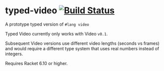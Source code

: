 # typed-video [![Build Status](https://travis-ci.org/videolang/typed-video.svg?branch=master)](https://travis-ci.org/videolang/typed-video)

A prototype typed version of `#lang video`

Typed Video currently only works with Video `v0.1`.

Subsequent Video versions use different video lengths (seconds vs frames) and would require a different type system that uses real numbers instead of integers.

Requires Racket 6.10 or higher.